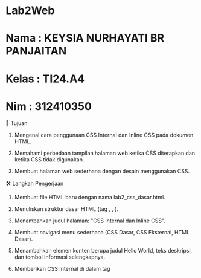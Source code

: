 # Lab2Web
# Nama : KEYSIA NURHAYATI BR PANJAITAN
# Kelas : TI24.A4
# Nim : 312410350


🎯 Tujuan

1. Mengenal cara penggunaan CSS Internal dan Inline CSS pada dokumen HTML.


2. Memahami perbedaan tampilan halaman web ketika CSS diterapkan dan ketika CSS tidak digunakan.


3. Membuat halaman web sederhana dengan desain menggunakan CSS.


🛠️ Langkah Pengerjaan

1. Membuat file HTML baru dengan nama lab2_css_dasar.html.


2. Menuliskan struktur dasar HTML (tag <html>, <head>, <body>).


3. Menambahkan judul halaman: "CSS Internal dan Inline CSS".


4. Membuat navigasi menu sederhana (CSS Dasar, CSS Eksternal, HTML Dasar).


5. Menambahkan elemen konten berupa judul Hello World, teks deskripsi, dan tombol Informasi selengkapnya.


6. Memberikan CSS Internal di dalam tag <style> untuk mengatur warna, ukuran font, background, dan style tombol.


7. Menggunakan Inline CSS pada elemen tertentu untuk menyesuaikan gaya secara langsung.



📷 Hasil

Dengan CSS Internal & Inline
Tampilan lebih menarik dengan background berwarna, teks yang rapi, serta tombol berwarna merah.

<img width="1920" height="1200" alt="Screenshot 2025-10-02 142854" src="https://github.com/user-attachments/assets/bbf5e259-664a-4e9d-b94c-31ed0016301a" />


Tanpa CSS
Tampilan halaman hanya menggunakan default HTML tanpa warna dan style tambahan.

<img width="1920" height="1200" alt="Screenshot 2025-10-02 142757" src="https://github.com/user-attachments/assets/08082c58-a671-459b-8b19-232931fae250" />


📖 Kesimpulan

CSS Internal digunakan untuk mengatur style langsung di dalam file HTML pada tag <style>.

Inline CSS digunakan untuk mengatur style langsung pada elemen HTML tertentu melalui atribut style.

Dengan CSS, tampilan web menjadi lebih menarik, terstruktur, dan mudah dibaca dibanding hanya menggunakan HTML dasar.



